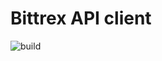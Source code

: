 # Bittrex API client
![build](https://github.com/tomaspavlic/bittrex-api-client/workflows/.NET%20Core/badge.svg)
